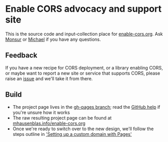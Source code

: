 # Enable CORS advocacy and support site

This is the source code and input-collection place for [enable-cors.org](http://enable-cors.org). Ask [Monsur](https://github.com/monsur) or [Michael](https://github.com/mhausenblas) if you have any questions.

## Feedback

If you have a new recipe for CORS deployment, or a library enabling CORS, or maybe want to report a new site or service that supports CORS, please raise an [issue](https://github.com/mhausenblas/enable-cors.org/issues) and we'll take it from there.

## Build

* The project page lives in the [gh-pages branch](https://github.com/mhausenblas/enable-cors.org/tree/gh-pages); read the [GitHub help](https://help.github.com/categories/20/articles) if you're unsure how it works
* The raw resulting project page can be found at [mhausenblas.info/enable-cors.org](http://mhausenblas.info/enable-cors.org/)
* Once we're ready to switch over to the new design, we'll follow the steps outline in ['Setting up a custom domain with Pages'](https://help.github.com/articles/setting-up-a-custom-domain-with-pages)

